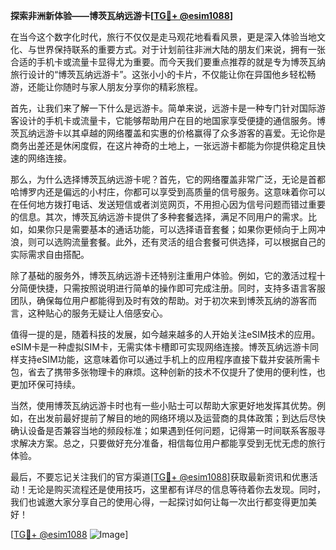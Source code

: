 **探索非洲新体验——博茨瓦纳远游卡[[TG💪+ @esim1088](https://t.me/s/esim1088)]**

在当今这个数字化时代，旅行不仅仅是走马观花地看看风景，更是深入体验当地文化、与世界保持联系的重要方式。对于计划前往非洲大陆的朋友们来说，拥有一张合适的手机卡或流量卡显得尤为重要。而今天我们要重点推荐的就是专为博茨瓦纳旅行设计的“博茨瓦纳远游卡”。这张小小的卡片，不仅能让你在异国他乡轻松畅游，还能让你随时与家人朋友分享你的精彩旅程。

首先，让我们来了解一下什么是远游卡。简单来说，远游卡是一种专门针对国际游客设计的手机卡或流量卡，它能够帮助用户在目的地国家享受便捷的通信服务。博茨瓦纳远游卡以其卓越的网络覆盖和实惠的价格赢得了众多游客的喜爱。无论你是商务出差还是休闲度假，在这片神奇的土地上，一张远游卡都能为你提供稳定且快速的网络连接。

那么，为什么选择博茨瓦纳远游卡呢？首先，它的网络覆盖非常广泛，无论是首都哈博罗内还是偏远的小村庄，你都可以享受到高质量的信号服务。这意味着你可以在任何地方拨打电话、发送短信或者浏览网页，不用担心因为信号问题而错过重要的信息。其次，博茨瓦纳远游卡提供了多种套餐选择，满足不同用户的需求。比如，如果你只是需要基本的通话功能，可以选择语音套餐；如果你更倾向于上网冲浪，则可以选购流量套餐。此外，还有灵活的组合套餐可供选择，可以根据自己的实际需求自由搭配。

除了基础的服务外，博茨瓦纳远游卡还特别注重用户体验。例如，它的激活过程十分简便快捷，只需按照说明进行简单的操作即可完成注册。同时，支持多语言客服团队，确保每位用户都能得到及时有效的帮助。对于初次来到博茨瓦纳的游客而言，这种贴心的服务无疑让人倍感安心。

值得一提的是，随着科技的发展，如今越来越多的人开始关注eSIM技术的应用。eSIM卡是一种虚拟SIM卡，无需实体卡槽即可实现网络连接。博茨瓦纳远游卡同样支持eSIM功能，这意味着你可以通过手机上的应用程序直接下载并安装所需卡包，省去了携带多张物理卡的麻烦。这种创新的技术不仅提升了使用的便利性，也更加环保可持续。

当然，使用博茨瓦纳远游卡时也有一些小贴士可以帮助大家更好地发挥其优势。例如，在出发前最好提前了解目的地的网络环境以及运营商的具体政策；到达后尽快确认设备是否兼容当地的频段标准；如果遇到任何问题，记得第一时间联系客服寻求解决方案。总之，只要做好充分准备，相信每位用户都能享受到无忧无虑的旅行体验。

最后，不要忘记关注我们的官方渠道[[TG💪+ @esim1088](https://t.me/s/esim1088)]获取最新资讯和优惠活动！无论是购买流程还是使用技巧，这里都有详尽的信息等待着你去发现。同时，我们也诚邀大家分享自己的使用心得，一起探讨如何让每一次出行都变得更加美好！

[[TG💪+ @esim1088](https://t.me/s/esim1088) ![Image](https://i.postimg.cc/4NQfJmqS/Snipaste-2025-05-13-00-14-12.png)]